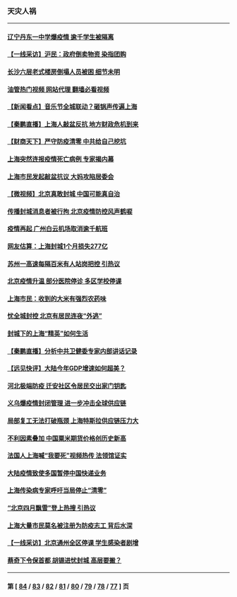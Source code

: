 ### 天灾人祸
---
#### [辽宁丹东一中学爆疫情 逾千学生被隔离](../../pages/ncid280/n13723157.md?04291645) 
#### [【一线采访】沪民：政府倒卖物资 染指团购](../../pages/ncid280/n13721840.md?04291645) 
#### [长沙六层老式楼房倒塌人员被困 细节未明](../../pages/ncid280/n13723164.md?04291645) 
#### [油管热门视频 网站代理 翻墙必看视频](http://209.222.30.114:81/youtube.html?04291645)
#### [【新闻看点】音乐节全城联动？砸锅声传遍上海](../../pages/ncid280/n13722662.md?04291645) 
#### [【秦鹏直播】上海人敲盆反抗 地方财政危机到来](../../pages/ncid280/n13722844.md?04291645) 
#### [【财商天下】严守防疫清零 中共给自己挖坑](../../pages/ncid280/n13722723.md?04291645) 
#### [上海突然连报疫情死亡病例 专家揭内幕](../../pages/ncid280/n13722697.md?04291645) 
#### [上海市民发起敲盆抗议 大妈攻陷居委会](../../pages/ncid280/n13722764.md?04291645) 
#### [【微视频】北京真敢封城 中国可能真自治](../../pages/ncid280/n13722598.md?04291645) 
#### [传播封城消息者被行拘 北京疫情防控风声鹤唳](../../pages/ncid280/n13722443.md?04291645) 
#### [疫情再起 广州白云机场取消逾千航班](../../pages/ncid280/n13722358.md?04291645) 
#### [网友估算：上海封城1个月损失277亿](../../pages/ncid280/n13722363.md?04291645) 
#### [苏州一高速每隔百米有人站岗把控 引热议](../../pages/ncid280/n13722321.md?04291645) 
#### [北京疫情升温 部分医院停诊 多区学校停课](../../pages/ncid280/n13722219.md?04291645) 
#### [上海市民：收到的大米有强烈农药味](../../pages/ncid280/n13722156.md?04291645) 
#### [忧全城封控 北京有居民连夜“外逃”](../../pages/ncid280/n13722117.md?04291645) 
#### [封城下的上海“精英”如何生活](../../pages/ncid280/n13722094.md?04291645) 
#### [【秦鹏直播】分析中共卫健委专家内部讲话记录](../../pages/ncid280/n13722036.md?04291645) 
#### [【远见快评】大陆今年GDP增速如何超美？](../../pages/ncid280/n13721895.md?04291645) 
#### [河北极端防疫 迁安社区令居民交出家门钥匙](../../pages/ncid280/n13721969.md?04291645) 
#### [义乌爆疫情封闭管理 进一步冲击全球供应链](../../pages/ncid280/n13721924.md?04291645) 
#### [局部复工无法打破瓶颈 上海特斯拉供应链压力大](../../pages/ncid280/n13721889.md?04291645) 
#### [不利因素叠加 中国粟米期货价格创历史新高](../../pages/ncid280/n13721886.md?04291645) 
#### [法国人上海喊“我要死”视频热传 法领馆证实](../../pages/ncid280/n13721899.md?04291645) 
#### [大陆疫情致使多国暂停中国快递业务](../../pages/ncid280/n13721857.md?04291645) 
#### [上海传染病专家呼吁当局停止“清零”](../../pages/ncid280/n13721825.md?04291645) 
#### [“北京四月飘雪”登上热搜 引热议](../../pages/ncid280/n13721703.md?04291645) 
#### [上海大量市民莫名被注册为防疫志工 背后水深](../../pages/ncid280/n13721701.md?04291645) 
#### [【一线采访】北京通州全区停课 学生感染者剧增](../../pages/ncid280/n13721658.md?04291645) 
#### [蔡奇下令保首都 胡锡进忧封城 高层要搬？](../../pages/ncid280/n13721660.md?04291645) 

---
#### 第 [ [84](./84.md?04291645) / [83](./83.md?04291645) / [82](./82.md?04291645) / [81](./81.md?04291645) / [80](./80.md?04291645) / [79](./79.md?04291645) / [78](./78.md?04291645) / [77](./77.md?04291645) ] 页
